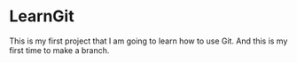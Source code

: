 # LearnGit
This is my first project that I am going to learn how to use Git.
And this is my first time to make a branch.
